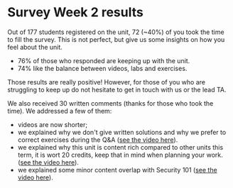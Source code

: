 # Survey Week 2 results

Out of 177 students registered on the unit, 72 (~40%) of you took the time to
fill the survey. This is not perfect, but give us some insights on how you feel
about the unit.

* 76% of those who responded are keeping up with the unit.
* 74% like the balance between videos, labs and exercises.

Those results are really positive! However, for those of you who are struggling
to keep up do not hesitate to get in touch with us or the lead TA.

We also received 30 written comments (thanks for those who took the time). We
addressed a few of them:
* videos are now shorter;
* we explained why we don't give written solutions and why we prefer to correct
exercises during the Q&A ([see the video here](https://cs-uob.github.io/COMS20012/lectures/LECTURE2.html#qa)).
* we explained why this unit is content rich compared to other units this term,
it is wort 20 credits, keep that in mind when planning your work. ([see the video here](https://cs-uob.github.io/COMS20012/lectures/LECTURE2.html#qa)).
* we explained some minor content overlap with Security 101 ([see the video here](https://cs-uob.github.io/COMS20012/lectures/LECTURE2.html#qa)).
